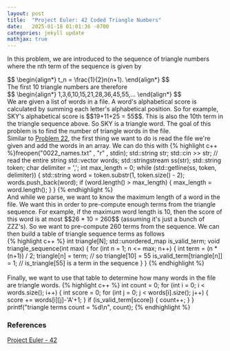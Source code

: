 ```yaml
---
layout: post
title:  "Project Euler: 42 Coded Triangle Numbers"
date:   2025-01-18 01:01:36 -0700
categories: jekyll update
mathjax: true
---
```

In this problem, we are introduced to the sequence of triangle numbers where the nth term of the sequence is given by
<div>
	$$
	\begin{align*}
	 t_n = \frac{1}{2}n(n+1).
	\end{align*}
	$$
</div>
The first 10 triangle numbers are therefore
<div>
	$$
	\begin{align*}
	 1,3,6,10,15,21,28,36,45,55,...
	\end{align*}
	$$
</div>
We are given a list of words in a file. A word's alphabetical score is calculated by summing each letter's alphabetical position. So for example, SKY's alphabetical score is $$19+11+25 = 55$$. This is also the 10th term in the triangle sequence above. So SKY is a triangle word. The goal of this problem is to find the number of triangle words in the file.
<br>
Similar to <a href="">Problem 22</a>, the first thing we want to do is read the file we're given and add the words in an array. We can do this with
<!------------------------------------------------------------------------------------>
{% highlight c++ %}freopen("0022_names.txt" , "r" , stdin);
std::string str;
std::cin >> str; // read the entire string
std::vector<std::string> words;
std::stringstream ss(str);
std::string token;
char delimiter = ',';
int max_length = 0;
while (std::getline(ss, token, delimiter)) {
    std::string word = token.substr(1, token.size() - 2);
    words.push_back(word);
    if (word.length() > max_length) {
        max_length = word.length();
    }
}
{% endhighlight %}
<br>
<!------------------------------------------------------------------------------------>
And while we parse, we want to know the maximum length of a word in the file. We want this in order to pre-compute enough terms from the triangle sequence. For example, if the maximum word length is 10, then the score of this word is at most $$26 * 10 = 260$$ (assuming it's just a bunch of ZZZ's). So we want to pre-compute 260 terms from the sequence. We can then build a table of triangle sequence terms as follows
<!------------------------------------------------------------------------------------>
<br>
{% highlight c++ %}
int triangle[N];
std::unordered_map<int,int> is_valid_term;
void triangle_sequence(int max) {
    for (int n = 1; n <= max; n++) {
        int term = (n * (n+1)) / 2;
        triangle[n] = term; // so triangle[10] = 55
        is_valid_term[triangle[n]] = 1; // is_triangle[55] is a term in the sequence
    }
}
{% endhighlight %}
<br>
<!------------------------------------------------------------------------------------>
<br>
Finally, we want to use that table to determine how many words in the file are triangle words.
{% highlight c++ %}
int count = 0;
for (int i = 0; i < words.size(); i++) {
    int score = 0;
    for (int j = 0; j < words[i].size(); j++) {
        score += words[i][j]-'A'+1;
    }
    if (is_valid_term[score]) {
        count++;
    }
}
printf("triangle terms count = %d\n", count);
{% endhighlight %}
<!------------------------------------------------------------------------------------>
<br>
<!------------------------------------------------------------------------------------>
<h3>References</h3>
<a href="https://projecteuler.net/problem=42">Project Euler - 42</a>
<br>

